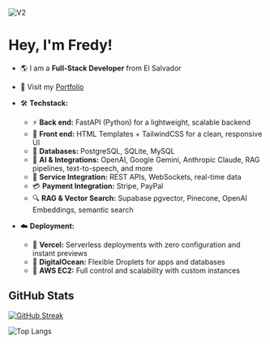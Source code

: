 
![V2](https://github.com/user-attachments/assets/91a72482-d2c4-4ac0-964b-b2994643cc8b)

# Hey, I'm Fredy!

* 🌎 I am a **Full-Stack Developer** from El Salvador
* 🔗 Visit my [Portfolio](https://riverasolutions.vercel.app/)
* 🛠️ **Techstack:**

  * ⚡ **Back end:** FastAPI (Python) for a lightweight, scalable backend
  * 🎨 **Front end:** HTML Templates + TailwindCSS for a clean, responsive UI
  * 💾 **Databases:** PostgreSQL, SQLite, MySQL
  * 🤖 **AI & Integrations:** OpenAI, Google Gemini, Anthropic Claude, RAG pipelines, text-to-speech, and more
  * 🔌 **Service Integration:** REST APIs, WebSockets, real-time data
  * 💳 **Payment Integration:** Stripe, PayPal
  * 🔍 **RAG & Vector Search:** Supabase pgvector, Pinecone, OpenAI Embeddings, semantic search
* ☁️ **Deployment:**

  * 🚀 **Vercel:** Serverless deployments with zero configuration and instant previews
  * 🐳 **DigitalOcean:** Flexible Droplets for apps and databases
  * 🔧 **AWS EC2:** Full control and scalability with custom instances


## GitHub Stats

[![GitHub Streak](https://github-readme-streak-stats.herokuapp.com?user=F4k3r22&theme=dark)](https://git.io/streak-stats)

![Top Langs](https://github-readme-stats.vercel.app/api/top-langs/?username=F4k3r22&layout=compact)

